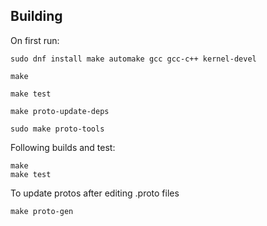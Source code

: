 ## Building

On first run:
```
sudo dnf install make automake gcc gcc-c++ kernel-devel

make

make test

make proto-update-deps

sudo make proto-tools
```

Following builds and test:
```
make
make test
```

To update protos after editing .proto files
```
make proto-gen
```
